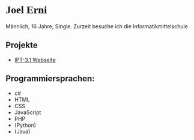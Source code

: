 <h1 style="font-family:ComicSans">Joel Erni</h1>
<p>Männlich, 16 Jahre, Single. Zurzeit besuche ich die Informatikmittelschule</p>
<div>
  <h2>Projekte</h2>
  <ul>
    <li><a href="https://github.com/JeppyXD/IPT3.1-Webseite">IPT-3.1 Webseite</a></li>
  </ul>  
<div>
<div>
  <h2>Programmiersprachen:</h2>
  <ul>
    <li>c#</li>
    <li>HTML</li>
    <li>CSS</li>
    <li>JavaScript</li>
    <li>PHP</li>
    <li>(Python)</li>
    <li>(Java)</li>
 </ul>
</div>
